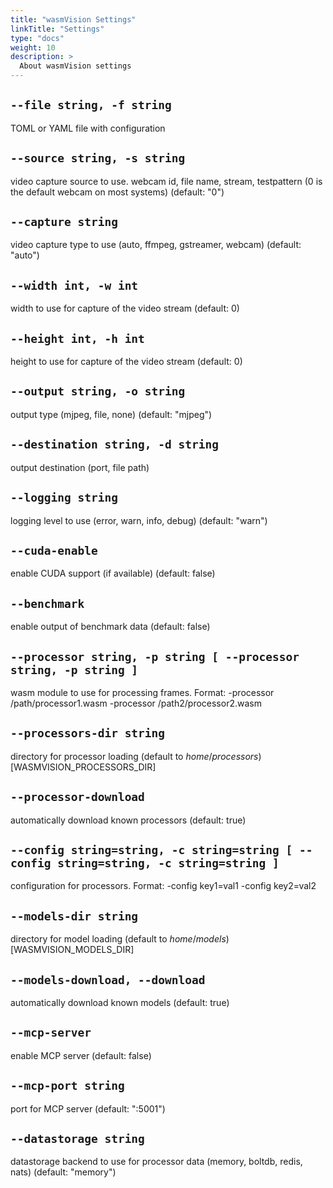 ```yaml
---
title: "wasmVision Settings"
linkTitle: "Settings"
type: "docs"
weight: 10
description: >
  About wasmVision settings
---
```


## `--file string, -f string`
TOML or YAML file with configuration

## `--source string, -s string`
video capture source to use. webcam id, file name, stream, testpattern (0 is the default webcam on most systems) (default: "0")

## `--capture string`
video capture type to use (auto, ffmpeg, gstreamer, webcam) (default: "auto")

## `--width int, -w int`
width to use for capture of the video stream (default: 0)

## `--height int, -h int`
height to use for capture of the video stream (default: 0)

## `--output string, -o string`
output type (mjpeg, file, none) (default: "mjpeg")

## `--destination string, -d string`
output destination (port, file path)

## `--logging string`
logging level to use (error, warn, info, debug) (default: "warn")

## `--cuda-enable`
enable CUDA support (if available) (default: false)

## `--benchmark`
enable output of benchmark data (default: false)

## `--processor string, -p string [ --processor string, -p string ]`
wasm module to use for processing frames. Format: -processor /path/processor1.wasm -processor /path2/processor2.wasm

## `--processors-dir string `
directory for processor loading (default to $home/processors) [$WASMVISION_PROCESSORS_DIR]

## `--processor-download`
automatically download known processors (default: true)

## `--config string=string, -c string=string [ --config string=string, -c string=string ]`
configuration for processors. Format: -config key1=val1 -config key2=val2

## `--models-dir string`
directory for model loading (default to $home/models) [$WASMVISION_MODELS_DIR]

## `--models-download, --download`
automatically download known models (default: true)

## `--mcp-server`
enable MCP server (default: false)

## `--mcp-port string`
port for MCP server (default: ":5001")

## `--datastorage string`
datastorage backend to use for processor data (memory, boltdb, redis, nats) (default: "memory")

```
